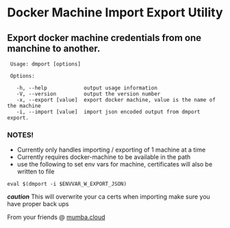 # Docker Machine Import Export Utility

## Export docker machine credentials from one manchine to another.
 
 ```
  Usage: dmport [options]

  Options:

    -h, --help            output usage information
    -V, --version         output the version number
    -x, --export [value]  export docker machine, value is the name of the machine
    -i, --import [value]  import json encoded output from dmport export.
 ```
 
### NOTES! 

- Currently only handles importing / exporting of 1 machine at a time
- Currently requires docker-machine to be available in the path
- use the following to set env vars for machine, certificates will also be written to file

 ```
 eval $(dmport -i $ENVVAR_W_EXPORT_JSON) 
 ```
 
 ***caution*** This will overwrite your ca certs when importing make sure you have proper back ups
 
 From your friends @ [mumba.cloud](http://mumba.cloud)